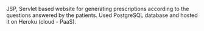 JSP, Servlet based website for generating prescriptions according to the questions answered by the patients. Used PostgreSQL database and hosted it on Heroku (cloud - PaaS).
